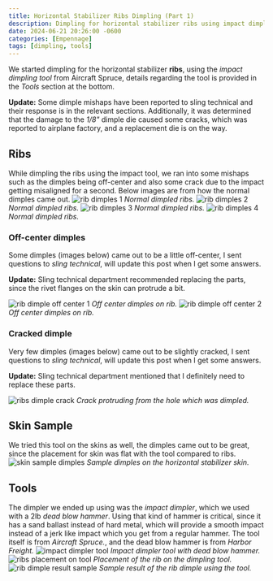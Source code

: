 ```yaml
---
title: Horizontal Stabilizer Ribs Dimpling (Part 1)
description: Dimpling for horizontal stabilizer ribs using impact dimpler.
date: 2024-06-21 20:26:00 -0600
categories: [Empennage]
tags: [dimpling, tools]
---
```


We started dimpling for the horizontal stabilizer **ribs**, using the _impact dimpling tool_ from Aircraft Spruce, details regarding the tool is provided in the _Tools_ section at the bottom.

**Update:** Some dimple mishaps have been reported to sling technical and their response is in the relevant sections. Additionally, it was determined that the damage to the _1/8"_ dimple die caused some cracks, which was reported to airplane factory, and a replacement die is on the way.


## Ribs
While dimpling the ribs using the impact tool, we ran into some mishaps such as the dimples being off-center and also some crack due to the impact getting misaligned for a second. Below images are from how the normal dimples came out.
![rib dimples 1](/assets/img/posts/empennage/ribs-dimple-1.jpg)
_Normal dimpled ribs._
![rib dimples 2](/assets/img/posts/empennage/ribs-dimple-2.jpg)
_Normal dimpled ribs._
![rib dimples 3](/assets/img/posts/empennage/ribs-dimple-3.jpg)
_Normal dimpled ribs._
![rib dimples 4](/assets/img/posts/empennage/ribs-dimple-4.jpg)
_Normal dimpled ribs._

### Off-center dimples
Some dimples (images below) came out to be a little off-center, I sent questions to _sling technical_, will update this post when I get some answers.

**Update:** Sling technical department recommended replacing the parts, since the rivet flanges on the skin can protrude a bit.

![rib dimple off center 1](/assets/img/posts/empennage/ribs-dimple-off-center-1.jpg)
_Off center dimples on rib._
![rib dimple off center 2](/assets/img/posts/empennage/ribs-dimple-off-center-2.jpg)
_Off center dimples on rib._

### Cracked dimple
Very few dimples (images below) came out to be slightly cracked, I sent questions to _sling technical_, will update this post when I get some answers.

**Update:** Sling technical department mentioned that I definitely need to replace these parts.

![ribs dimple crack](/assets/img/posts/empennage/ribs-dimple-cracks-1.jpg)
_Crack protruding from the hole which was dimpled._

## Skin Sample
We tried this tool on the skins as well, the dimples came out to be great, since the placement for skin was flat with the tool compared to ribs.
![skin sample dimples](/assets/img/posts/empennage/hs-skin-dimple-1.jpg)
_Sample dimples on the horizontal stabilizer skin._

## Tools
The dimpler we ended up using was the _impact dimpler_, which we used with a 2lb _dead blow hammer_. Using that kind of hammer is critical, since it has a sand ballast instead of hard metal, which will provide a smooth impact instead of a jerk like impact which you get from a regular hammer. The tool itself is from _Aircraft Spruce._, and the dead blow hammer is from _Harbor Freight._
![impact dimpler tool](/assets/img/posts/tools-dimpler.jpg)
_Impact dimpler tool with dead blow hammer._
![ribs placement on tool](/assets/img/posts/empennage/ribs-dimpler-1.jpg)
_Placement of the rib on the dimpling tool._
![rib dimple result sample](/assets/img/posts/empennage/ribs-dimpler-2.jpg)
_Sample result of the rib dimple using the tool._
